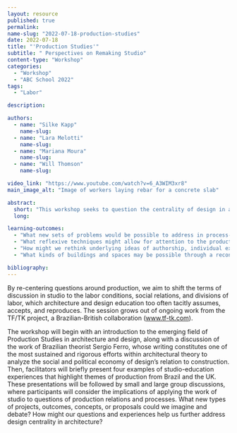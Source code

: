 ```yaml
---
layout: resource
published: true
permalink:
name-slug: "2022-07-18-production-studies"
date: 2022-07-18
title: "'Production Studies'"
subtitle: " Perspectives on Remaking Studio"
content-type: "Workshop"
categories:
  - "Workshop"
  - "ABC School 2022"
tags:
  - "Labor"

description:

authors:
  - name: "Silke Kapp"
    name-slug:
  - name: "​Lara Melotti"
    name-slug:
  - name: "Mariana Moura"
    name-slug:
  - name: "Will Thomson"
    name-slug:

video_link: "https://www.youtube.com/watch?v=6_A3WIM3xr8"
main_image_alt: "Image of workers laying rebar for a concrete slab"

abstract:
  short: "This workshop seeks to question the centrality of design in architecture and studio education. Studio typically focuses students’ energy and critical attention towards outputs of the designed object, evaluated in an imagined state of completion—while ignoring the questions of how it would be produced, by whom, and under what conditions. Regardless of whether a design project focuses on achieving formal or functional attributes, it remains in the realm of reception/consumption. Can we instead imagine an architecture studio from the construction site?"
  long:

learning-outcomes:
  - "What new sets of problems would be possible to address in process-centered studios?"
  - "What reflexive techniques might allow for attention to the production processes to inform design and studio practices?"
  - "How might we rethink underlying ideas of authorship, individual expression, and evaluation?"
  - "What kinds of buildings and spaces may be possible through a reconceived approach to design?"

bibliography:
---
```


By re-centering questions around production, we aim to shift the terms of discussion in studio to the labor conditions, social relations, and divisions of labor, which architecture and design education too often tacitly assumes, accepts, and reproduces. ​The session grows out of ongoing work from the TF/TK project, a Brazilian-British collaboration (www.tf-tk.com).

​The workshop will begin with an introduction to the emerging field of Production Studies in architecture and design, along with a discussion of the work of Brazilian theorist Sergio Ferro, whose writing constitutes one of the most sustained and rigorous efforts within architectural theory to analyze the social and political economy of design’s relation to construction. Then, facilitators will briefly present four examples of studio-education experiences that highlight themes of production from Brazil and the UK. These presentations will be followed by small and large group discussions, where participants will consider the implications of applying the work of studio to questions of production relations and processes. What new types of projects, outcomes, concepts, or proposals could we imagine and debate? How might our questions and experiences help us further address design centrality in architecture?

